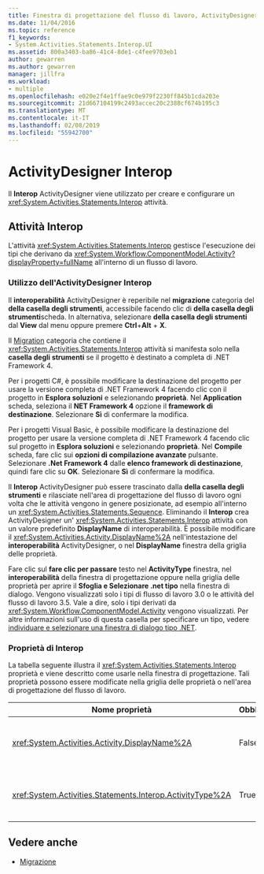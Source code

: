 ```yaml
---
title: Finestra di progettazione del flusso di lavoro, ActivityDesigner Interop
ms.date: 11/04/2016
ms.topic: reference
f1_keywords:
- System.Activities.Statements.Interop.UI
ms.assetid: 800a3403-ba86-41c4-8de1-c4fee9703eb1
author: gewarren
ms.author: gewarren
manager: jillfra
ms.workload:
- multiple
ms.openlocfilehash: e020e2f4e1ffae9c0e979f2230ff845b1cda203e
ms.sourcegitcommit: 21d667104199c2493accec20c2388cf674b195c3
ms.translationtype: MT
ms.contentlocale: it-IT
ms.lasthandoff: 02/08/2019
ms.locfileid: "55942700"
---
```

# <a name="interop-activity-designer"></a>ActivityDesigner Interop

Il **Interop** ActivityDesigner viene utilizzato per creare e configurare un <xref:System.Activities.Statements.Interop> attività.

## <a name="the-interop-activity"></a>Attività Interop

L'attività <xref:System.Activities.Statements.Interop> gestisce l'esecuzione dei tipi che derivano da <xref:System.Workflow.ComponentModel.Activity?displayProperty=fullName> all'interno di un flusso di lavoro.

### <a name="use-the-interop-activity-designer"></a>Utilizzo dell'ActivityDesigner Interop

Il **interoperabilità** ActivityDesigner è reperibile nel **migrazione** categoria del **della casella degli strumenti**, accessibile facendo clic di **della casella degli strumenti**scheda. In alternativa, selezionare **della casella degli strumenti** dal **View** dal menu oppure premere **Ctrl**+**Alt** + **X**.

Il [Migration](../workflow-designer/migration-activity-designers.md) categoria che contiene il <xref:System.Activities.Statements.Interop> attività si manifesta solo nella **casella degli strumenti** se il progetto è destinato a completa di .NET Framework 4.

Per i progetti C#, è possibile modificare la destinazione del progetto per usare la versione completa di .NET Framework 4 facendo clic con il progetto in **Esplora soluzioni** e selezionando **proprietà**. Nel **Application** scheda, seleziona il **NET Framework 4** opzione il **framework di destinazione**. Selezionare **Sì** di confermare la modifica.

Per i progetti Visual Basic, è possibile modificare la destinazione del progetto per usare la versione completa di .NET Framework 4 facendo clic sul progetto in **Esplora soluzioni** e selezionando **proprietà**. Nel **Compile** scheda, fare clic sui **opzioni di compilazione avanzate** pulsante. Selezionare **.Net Framework 4** dalle **elenco framework di destinazione**, quindi fare clic su **OK**. Selezionare **Sì** di confermare la modifica.

Il **Interop** ActivityDesigner può essere trascinato dalla **della casella degli strumenti** e rilasciate nell'area di progettazione del flusso di lavoro ogni volta che le attività vengono in genere posizionate, ad esempio all'interno un <xref:System.Activities.Statements.Sequence>. Eliminando il **Interop** crea ActivityDesigner un' <xref:System.Activities.Statements.Interop> attività con un valore predefinito **DisplayName** di interoperabilità. È possibile modificare il <xref:System.Activities.Activity.DisplayName%2A> nell'intestazione del **interoperabilità** ActivityDesigner, o nel **DisplayName** finestra della griglia delle proprietà.

Fare clic sul **fare clic per passare** testo nel **ActivityType** finestra, nel **interoperabilità** della finestra di progettazione oppure nella griglia delle proprietà per aprire il **Sfoglia e Selezionare .net tipo** nella finestra di dialogo. Vengono visualizzati solo i tipi di flusso di lavoro 3.0 o le attività del flusso di lavoro 3.5. Vale a dire, solo i tipi derivati da <xref:System.Workflow.ComponentModel.Activity> vengono visualizzati. Per altre informazioni sull'uso di questa casella per specificare un tipo, vedere [individuare e selezionare una finestra di dialogo tipo .NET](../workflow-designer/browse-and-select-a-dotnet-type-dialog-box.md).

### <a name="the-interop-properties"></a>Proprietà di Interop

La tabella seguente illustra il <xref:System.Activities.Statements.Interop> proprietà e viene descritto come usarle nella finestra di progettazione. Tali proprietà possono essere modificate nella griglia delle proprietà o nell'area di progettazione del flusso di lavoro.

|Nome proprietà|Obbligatorio|Utilizzo|
|-|--------------|-|
|<xref:System.Activities.Activity.DisplayName%2A>|False|Nome descrittivo dell'attività <xref:System.Activities.Statements.Interop>. Il valore predefinito è **interoperabilità**. Anche se il nome visualizzato non è obbligatorio, è consigliabile per fornirne una.|
|<xref:System.Activities.Statements.Interop.ActivityType%2A>|True|Consente di specificare il tipo di attività incluso nell'attività <xref:System.Activities.Statements.Interop>. Tale tipo specificato deve derivare da <xref:System.Workflow.ComponentModel.Activity>.|

## <a name="see-also"></a>Vedere anche

- [Migrazione](../workflow-designer/migration-activity-designers.md)